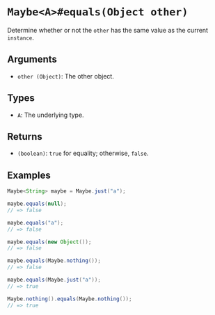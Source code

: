 # `Maybe<A>#equals(Object other)`

Determine whether or not the `other` has the same value as the current `instance`.

## Arguments

* `other (Object)`: The other object.

## Types

* `A`: The underlying type.

## Returns

* `(boolean)`: `true` for equality; otherwise, `false`.

## Examples

```java
Maybe<String> maybe = Maybe.just("a");

maybe.equals(null);
// => false

maybe.equals("a");
// => false

maybe.equals(new Object());
// => false

maybe.equals(Maybe.nothing());
// => false

maybe.equals(Maybe.just("a"));
// => true

Maybe.nothing().equals(Maybe.nothing());
// => true
```
